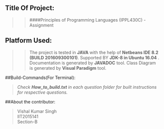 ## Title Of Project:
>>####Principles of Programming Languages (IPPL430C) - Assignment

## Platform Used:
>>The project is tested in <b>JAVA </b> with the help of 
<b>Netbeans IDE 8.2 (BUILD 201609300101)</b>.
Supported BY <b>JDK-8 in Ubuntu 16.04</b> .
Documentation is generated by <b>JAVADOC</b> tool.
Class Diagram is generated by <b>Visual Paradigm</b> tool.

##Build-Commands(For Terminal):
><i>Check <b>How_to_build.txt</b> in each question folder for built instructions for respective questions.</i>

##About the contributor:
>Vishal Kumar Singh</br>
>IIT2015141</br>
>Section-B</br>

